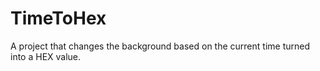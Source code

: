 # TimeToHex
A project that changes the background based on the current time turned into a HEX value.
